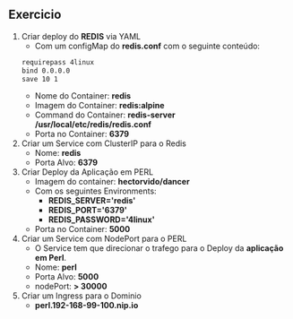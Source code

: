 Exercicio
---------

1. Criar deploy do **REDIS** via YAML
   - Com um configMap do **redis.conf** com o seguinte conteúdo:
    ```txt
    requirepass 4linux
    bind 0.0.0.0
    save 10 1
    ```
   - Nome do Container: **redis**
   - Imagem do Container: **redis:alpine**
   - Command do Container: **redis-server /usr/local/etc/redis/redis.conf**
   - Porta no Container: **6379**
2. Criar um Service com ClusterIP para o Redis
   - Nome: **redis**
   - Porta Alvo: **6379**
3. Criar Deploy da Aplicação em PERL
   - Imagem do container: **hectorvido/dancer**
   - Com os seguintes Environments:
     - **REDIS_SERVER='redis'**
     - **REDIS_PORT='6379'**
     - **REDIS_PASSWORD='4linux'**
   - Porta no Container: **5000**
4. Criar um Service com NodePort para o PERL
   - O Service tem que direcionar o trafego para o Deploy da **aplicação em Perl**.
   - Nome: **perl**
   - Porta Alvo: **5000**
   - nodePort: **> 30000**
5. Criar um Ingress para o Dominio
   - **perl.192-168-99-100.nip.io**
